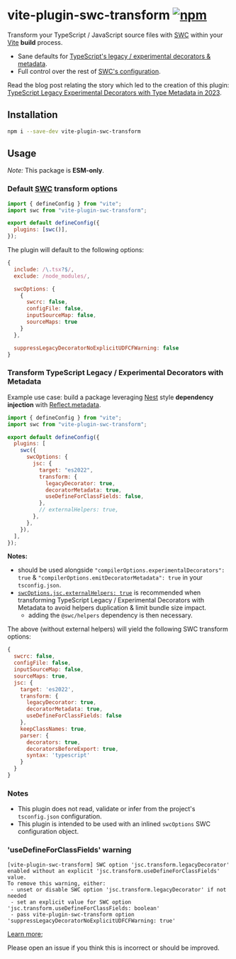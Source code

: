 # vite-plugin-swc-transform [![npm](https://img.shields.io/npm/v/vite-plugin-swc-transform)](https://www.npmjs.com/package/vite-plugin-swc-transform)

Transform your TypeScript / JavaScript source files with [SWC](https://swc.rs) within your [Vite](vitejs.dev/) **build** process.

- Sane defaults for [TypeScript's legacy / experimental decorators & metadata](https://www.typescriptlang.org/docs/handbook/decorators.html).
- Full control over the rest of [SWC's configuration](https://swc.rs/docs/configuration).

Read the blog post relating the story which led to the creation of this plugin: [TypeScript Legacy Experimental Decorators with Type Metadata in 2023](https://timtech.blog/posts/transform-typescript-legacy-decorators-vite-swc-plugin/).

## Installation

```sh
npm i --save-dev vite-plugin-swc-transform
```

## Usage

_Note:_ This package is **ESM-only**.

### Default [SWC](https://swc.rs/docs/configuration) transform options

```js
import { defineConfig } from "vite";
import swc from "vite-plugin-swc-transform";

export default defineConfig({
  plugins: [swc()],
});
```

The plugin will default to the following options:

```js
{
  include: /\.tsx?$/,
  exclude: /node_modules/,

  swcOptions: {
    {
      swcrc: false,
      configFile: false,
      inputSourceMap: false,
      sourceMaps: true
    }
  },

  suppressLegacyDecoratorNoExplicitUDFCFWarning: false
}
```

### Transform TypeScript Legacy / Experimental Decorators with Metadata

Example use case: build a package leveraging [Nest](https://docs.nestjs.com/providers) style **dependency injection** with [Reflect.metadata](https://github.com/rbuckton/reflect-metadata).

```js
import { defineConfig } from "vite";
import swc from "vite-plugin-swc-transform";

export default defineConfig({
  plugins: [
    swc({
      swcOptions: {
        jsc: {
          target: "es2022",
          transform: {
            legacyDecorator: true,
            decoratorMetadata: true,
            useDefineForClassFields: false,
          },
          // externalHelpers: true,
        },
      },
    }),
  ],
});
```

**Notes:**

- should be used alongside `"compilerOptions.experimentalDecorators": true` & `"compilerOptions.emitDecoratorMetadata": true` in your `tsconfig.json`.
- [`swcOptions.jsc.externalHelpers: true`](https://swc.rs/docs/configuration/compilation#jscexternalhelpers) is recommended when transforming TypeScript Legacy / Experimental Decorators with Metadata to avoid helpers duplication & limit bundle size impact.
  - adding the `@swc/helpers` dependency is then necessary.

The above (without external helpers) will yield the following SWC transform options:

```js
{
  swcrc: false,
  configFile: false,
  inputSourceMap: false,
  sourceMaps: true,
  jsc: {
    target: 'es2022',
    transform: {
      legacyDecorator: true,
      decoratorMetadata: true,
      useDefineForClassFields: false
    },
    keepClassNames: true,
    parser: {
      decorators: true,
      decoratorsBeforeExport: true,
      syntax: 'typescript'
    }
  }
}
```

### Notes

- This plugin does not read, validate or infer from the project's `tsconfig.json` configuration.
- This plugin is intended to be used with an inlined `swcOptions` SWC configuration object.

### 'useDefineForClassFields' warning

```
[vite-plugin-swc-transform] SWC option 'jsc.transform.legacyDecorator' enabled without an explicit 'jsc.transform.useDefineForClassFields' value.
To remove this warning, either:
 - unset or disable SWC option 'jsc.transform.legacyDecorator' if not needed
 - set an explicit value for SWC option 'jsc.transform.useDefineForClassFields: boolean'
 - pass vite-plugin-swc-transform option 'suppressLegacyDecoratorNoExplicitUDFCFWarning: true'
```

[Learn more](https://twitter.com/tpillard/status/1714545623813218388);

Please open an issue if you think this is incorrect or should be improved.
